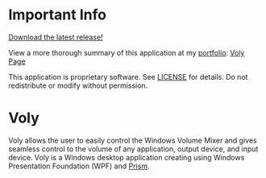 # Important Info

[Download the latest release!](https://github.com/BattleFrog99/Voly/releases)

View a more thorough summary of this application at my [portfolio](https://evan-goddard.github.io/eg-portfolio/): [Voly Page](https://evan-goddard.github.io/eg-portfolio/Voly)

This application is proprietary software. See [LICENSE](https://github.com/BattleFrog99/Voly_Source/blob/master/LICENSE.txt) for details. Do not redistribute or modify without permission.


# Voly
Voly allows the user to easily control the Windows Volume Mixer and gives seamless control to the volume of any application, output device, and input device. Voly is a Windows desktop application creating using Windows Presentation Foundation (WPF) and [Prism](https://github.com/PrismLibrary/Prism). 